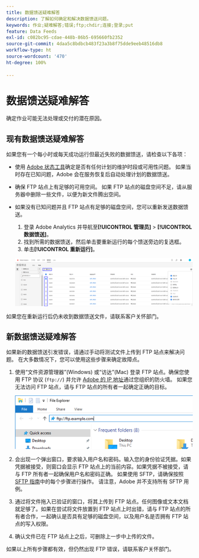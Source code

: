 ```yaml
---
title: 数据馈送疑难解答
description: 了解如何确定和解决数据馈送问题。
keywords: 作业;疑难解答;错误;ftp;chdir;连接;登录;put
feature: Data Feeds
exl-id: c082bc95-cdae-448b-86b5-695660fb2352
source-git-commit: 4daa5c8bdbcb483f23a3b8f75dde9eeb48516db8
workflow-type: ht
source-wordcount: '470'
ht-degree: 100%

---
```


# 数据馈送疑难解答

确定作业可能无法处理或交付的潜在原因。

## 现有数据馈送疑难解答

如果您有一个每小时或每天成功运行但最近失败的数据馈送，请检查以下各项：

* 使用 [Adobe 状态工具](https://status.adobe.com/en/experience_cloud)确定是否有任何计划的维护时段或可用性问题。 如果当时存在已知问题，Adobe 会在服务恢复后自动处理计划的数据馈送。
* 确保 FTP 站点上有足够的可用空间。 如果 FTP 站点的磁盘空间不足，请从服务器中删除一些文件，以便为新文件腾出空间。
* 如果没有已知问题并且 FTP 站点有足够的磁盘空间，您可以重新发送数据馈送。

   1. 登录 Adobe Analytics 并导航至&#x200B;**[!UICONTROL 管理员]** > **[!UICONTROL 数据馈送]**。
   2. 找到所需的数据馈送，然后单击要重新运行的每个馈送旁边的复选框。
   3. 单击&#x200B;**[!UICONTROL 重新运行]**。

   ![重新运行](assets/rerun.png)

如果您在重新运行后仍未收到数据馈送文件，请联系客户关怀部门。

## 新数据馈送疑难解答

如果新的数据馈送引发错误，请通过手动将测试文件上传到 FTP 站点来解决问题。 在大多数情况下，您可以使用这些步骤来确定故障点。

1. 使用“文件资源管理器”(Windows) 或“访达”(Mac) 登录 FTP 站点。确保您使用 FTP 协议 (`ftp://`) 并允许 [Adobe 的 IP 地址](/help/technotes/ip-addresses.md)通过您组织的防火墙。 如果您无法访问 FTP 站点，请与 FTP 站点的所有者一起确定正确的目标。

   ![文件资源管理器](assets/file_explorer.png)

2. 会出现一个弹出窗口，要求输入用户名和密码。输入您的身份验证凭据。如果凭据被接受，则窗口会显示 FTP 站点上的当前内容。如果凭据不被接受，请与 FTP 所有者一起确保用户名和密码正确。 如果使用 SFTP，请确保按照 [SFTP 指南](../ftp-and-sftp/c-sftp/ftp-sftp.md)中的每个步骤进行操作。 请注意，Adobe 并不支持所有 SFTP 用例。
3. 通过将文件拖入已验证的窗口，将其上传到 FTP 站点。任何图像或文本文档就足够了。如果在尝试将文件放置到 FTP 站点上时出错，请与 FTP 站点的所有者合作，一起确认是否具有足够的磁盘空间，以及用户名是否拥有 FTP 站点的写入权限。
4. 确认文件已在 FTP 站点上之后，可删除上一步中上传的文件。

如果以上所有步骤都有效，但仍然出现 FTP 错误，请联系客户关怀部门。
